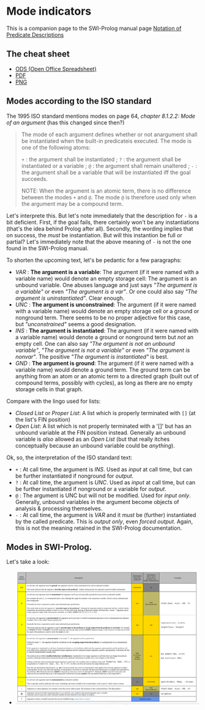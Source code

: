 # Mode indicators

This is a companion page to the SWI-Prolog manual page [Notation of Predicate Descriptions](https://eu.swi-prolog.org/pldoc/man?section=preddesc)

## The cheat sheet

- [ODS (Open Office Spreadsheet)](mode_indicators.ods)
- [PDF](mode_indicators.pdf)
- [PNG](mode_indicators.png)

## Modes according to the ISO standard

The 1995 ISO standard mentions modes on page 64, _chapter 8.1.2.2: Mode of an argument_ (has this changed since then?)

> The mode of each argument defines whether or not anargument shall be instantiated
> when the built-in predicateis executed. The mode is one of the following atoms:
>
> `+` : the argument shall be instantiated ; 
> `?` : the argument shall be instantiated or a variable ; 
> `@` : the argument shall remain unaltered ; 
> `-` : the argument shall be a variable that will be instantiated iff the goal succeeds.
>
> NOTE: When the argument is an atomic term, there is no difference between the modes
> `+` and `@`. The mode `@` is therefore used only when the argument may be a compound term.

Let's interprete this. But let's note immediately that the description for `-` is a bit deficient.
First, if the goal fails, there certainly won't be any instantiations (that's the idea behind Prolog after all).
Secondly, the wording implies that on success, the _must_ be instantiation. But will this instantion be full or
partial? Let's immediately note that the above meaning of `-` is not the one found in the SWI-Prolog manual.

To shorten the upcoming text, let's be pedantic for a few paragraphs:

- _VAR_ : **The argument is a variable**: The argument (if it were named with a variable name) would denote
          an empty storage cell: The argument is an unbound variable. One abuses language and just says
          _"The argument is a variable"_ or even _"The argument is a var"_. Or one could also
          say _"The argument is uninstantiated"_. Clear enough.
- _UNC_ : **The argument is unconstrained**: The argument (if it were named with a variable name) would denote an 
          empty storage cell or a ground or nonground term. There seems to be no proper adjective for this case,
          but _"unconstrained"_ seems a good designation.
- _INS_ : **The argument is instantiated**: The argument (if it were named with a variable name) would denote
          a ground or nonground term but _not_ an empty cell. One can also say _"The argument is not an unbound variable"_,
          _"The argument is not a variable"_ or even _"The argument is nonvar"_. The positive 
          _"The argument is instantiated"_ is best. 
- _GND_ : **The argument is ground**: The argument (if it were named with a variable name) would denote a ground term. 
          The ground term can be anything from an atom or an atomic term to a directed graph (built out of compound terms,
          possibly with cycles), as long as there are no empty storage cells in that graph.

Compare with the lingo used for lists:

- _Closed List_ or _Proper List_: A list which is properly terminated with `[]` (at the list's FIN position)
- _Open List_: A list which is not properly terminated with a '[]' but has an unbound variable at the FIN position instead. Generally
  an unbound variable is _also_ allowed as an _Open List_ (but that really itches conceptually because an unbound variable could be _anything_).

Ok, so, the interpretation of the ISO standard text:

- `+` : At call time, the argument is _INS_. 
        Used as *input* at call time, but can be further instantiated if nonground for *output*.
- `?` : At call time, the argument is _UNC_. 
        Used as *input* at call time, but can be further instantiated if nonground or a variable for *output*.
- `@` : The argument is UNC but will not be modified.
        Used for *input only*. Generally, unbound variables in the argument become objects of analysis & processing themselves.
- `-` : At call time, the argument is _VAR_ and it _must_ be (further) instantiated by the called predicate.
        This is *output only*, even *forced output*. Again, this is not the meaning retained in the SWI-Prolog documentation.

## Modes in SWI-Prolog.

Let's take a look:

- ![Modes in SWI Prolog](mode_indicators.png)
